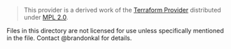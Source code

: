 > This provider is a derived work of the [Terraform Provider](https://github.com/terraform-providers/terraform-provider-digitalocean)
> distributed under [MPL 2.0](https://www.mozilla.org/en-US/MPL/2.0/).

Files in this directory are not licensed for use unless specifically mentioned in the file.
Contact @brandonkal for details.
